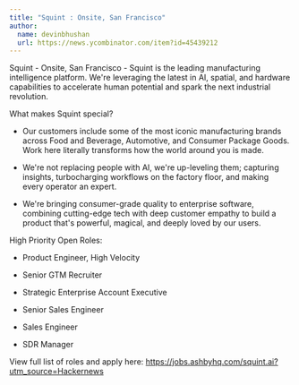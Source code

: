 ```yaml
---
title: "Squint : Onsite, San Francisco"
author:
  name: devinbhushan
  url: https://news.ycombinator.com/item?id=45439212
---
```

Squint - Onsite, San Francisco - Squint is the leading manufacturing intelligence platform. We&#x27;re leveraging the latest in AI, spatial, and hardware capabilities to accelerate human potential and spark the next industrial revolution.

What makes Squint special?

- Our customers include some of the most iconic manufacturing brands across Food and Beverage, Automotive, and Consumer Package Goods. Work here literally transforms how the world around you is made.

- We&#x27;re not replacing people with AI, we&#x27;re up-leveling them; capturing insights, turbocharging workflows on the factory floor, and making every operator an expert.

- We&#x27;re bringing consumer-grade quality to enterprise software, combining cutting-edge tech with deep customer empathy to build a product that&#x27;s powerful, magical, and deeply loved by our users.

High Priority Open Roles:

- Product Engineer, High Velocity

- Senior GTM Recruiter

- Strategic Enterprise Account Executive

- Senior Sales Engineer

- Sales Engineer

- SDR Manager

View full list of roles and apply here: <a href="https:&#x2F;&#x2F;jobs.ashbyhq.com&#x2F;squint.ai?utm_source=Hackernews" rel="nofollow">https:&#x2F;&#x2F;jobs.ashbyhq.com&#x2F;squint.ai?utm_source=Hackernews</a>
<JobApplication />
